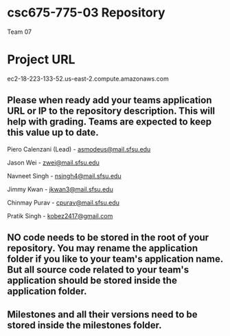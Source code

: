 # csc675-775-03 Repository
Team 07

# Project URL
ec2-18-223-133-52.us-east-2.compute.amazonaws.com

## Please when ready add your teams application URL or IP to the repository description. This will help with grading. Teams are expected to keep this value up to date.

Piero Calenzani (Lead)
      - asmodeus@mail.sfsu.edu
      
Jason Wei
      - zwei@mail.sfsu.edu
      
Navneet Singh
      - nsingh4@mail.sfsu.edu
      
Jimmy Kwan
      - jkwan3@mail.sfsu.edu
      
Chinmay Purav
      - cpurav@mail.sfsu.edu
      
Pratik Singh
      - kobez2417@gmail.com
      

## NO code needs to be stored in the root of your repository. You may rename the application folder if you like to your team's application name. But all source code related to your team's application should be stored inside the application folder.
## Milestones and all their versions need to be stored inside the milestones folder. 
